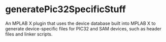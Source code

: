 # generatePic32SpecificStuff
An MPLAB X plugin that uses the device database built into MPLAB X to generate device-specific files for PIC32 and SAM devices, such as header files and linker scripts.
